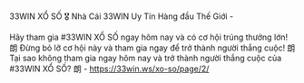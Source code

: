 33WIN XỔ SỐ 🎖️ Nhà Cái 33WIN Uy Tín Hàng đầu Thế Giới - 

Hãy tham gia #33WIN XỔ SỐ ngay hôm nay và có cơ hội trúng thưởng lớn! 朗 Đừng bỏ lỡ cơ hội này và tham gia ngay để trở thành người thắng cuộc! 朗 Tại sao không tham gia ngay hôm nay và trở thành người thắng cuộc của #33WIN XỔ SỐ? 朗 - https://33win.ws/xo-so/page/2/
